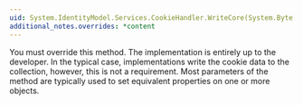 ```yaml
---
uid: System.IdentityModel.Services.CookieHandler.WriteCore(System.Byte[],System.String,System.String,System.String,System.DateTime,System.Boolean,System.Boolean,System.Web.HttpContext)
additional_notes.overrides: *content
---
```


<p>You must override this method. The implementation is entirely up to the developer. In the typical case, implementations write the cookie data to the <xref href="System.Web.HttpResponse.Cookies"></xref> collection, however, this is not a requirement. Most parameters of the method are typically used to set equivalent properties on one or more <xref href="System.Web.HttpCookie"></xref> objects.</p>


